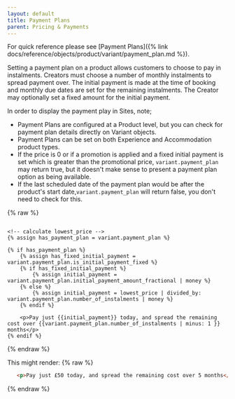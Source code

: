 ```yaml
---
layout: default
title: Payment Plans
parent: Pricing & Payments
---
```


For quick reference please see [Payment Plans]({% link docs/reference/objects/product/variant/payment_plan.md %}).

Setting a payment plan on a product allows customers to choose to pay in instalments. Creators must choose a number of monthly instalments to spread payment over. The initial payment is made at the time of booking and monthly due dates are set for the remaining instalments. The Creator may optionally set a fixed amount for the initial payment. 

In order to display the payment play in Sites, note;

- Payment Plans are configured at a Product level, but you can check for payment plan details directly on Variant objects. 
- Payment Plans can be set on both Experience and Accommodation product types.
- If the price is 0 or if a promotion is applied and a fixed initial payment is set which is greater than the promotional price, `variant.payment_plan` may return true, but it doesn't make sense to present a payment plan option as being available. 
- If the last scheduled date of the payment plan would be after the product's start date,`variant.payment_plan` will return false, you don't need to check for this.

{% raw %}
```liquid

<!-- calculate lowest_price -->
{% assign has_payment_plan = variant.payment_plan %}

{% if has_payment_plan %}
    {% assign has_fixed_initial_payment = variant.payment_plan.is_initial_payment_fixed %}
    {% if has_fixed_initial_payment %}
        {% assign initial_payment = variant.payment_plan.initial_payment_amount_fractional | money %}
    {% else %}
        {% assign initial_payment = lowest_price | divided_by: variant.payment_plan.number_of_instalments | money %}
    {% endif %}

    <p>Pay just {{initial_payment}} today, and spread the remaining cost over {{variant.payment_plan.number_of_instalments | minus: 1 }} months</p>
{% endif %}
```
{% endraw %}

This might render:
{% raw %}
```html
   <p>Pay just £50 today, and spread the remaining cost over 5 months</p>
```
{% endraw %}

